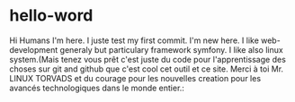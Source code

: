 # hello-word
Hi Humans
I'm here. I juste test my first commit. I'm new here. I like web-development generaly but particulary framework symfony. I like also linux system.(Mais tenez vous prêt c'est juste du code pour l'apprentissage des choses sur git and github que c'est cool cet outil et ce site. Merci à toi Mr. LINUX TORVADS et du courage pour les nouvelles creation pour les avancés technologiques dans le monde entier.:
